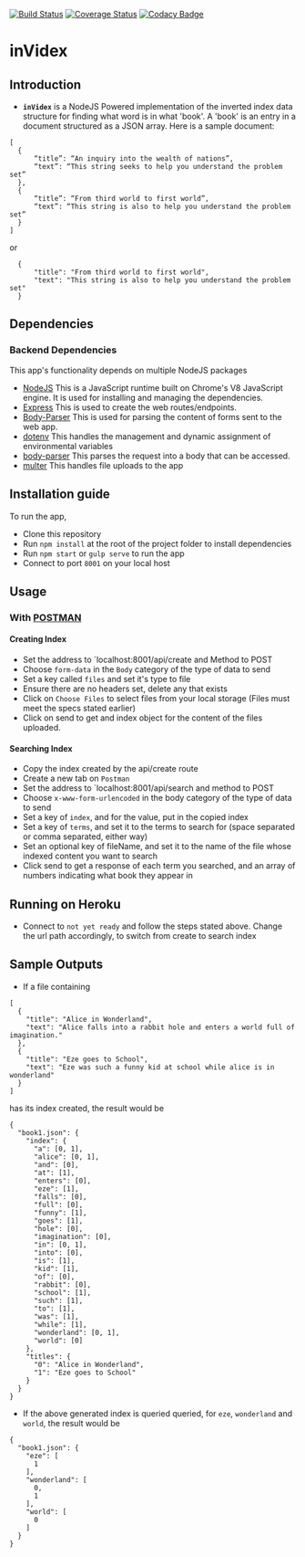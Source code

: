 [![Build Status](https://travis-ci.org/victor4l/inverted-index-api.svg?branch=phase1)](https://travis-ci.org/victor4l/inverted-index-api)
[![Coverage Status](https://coveralls.io/repos/github/victor4l/inverted-index-api/badge.svg?branch=phase1)](https://coveralls.io/github/victor4l/inverted-index-api?branch=phase1)
[![Codacy Badge](https://api.codacy.com/project/badge/Grade/ce450d93fff943a09bc429b694b3dfbf)](https://www.codacy.com/app/victor4l/inverted-index-api?utm_source=github.com&amp;utm_medium=referral&amp;utm_content=victor4l/inverted-index-api&amp;utm_campaign=Badge_Grade)
# inVidex

## Introduction
* **`inVidex`** is a NodeJS Powered implementation of the inverted index data structure for finding what word is in what 'book'. A 'book' is an entry in a document structured as a JSON array. Here is a sample document:

```
[
  {
      “title”: “An inquiry into the wealth of nations”,
      “text”: “This string seeks to help you understand the problem set”
  },
  {
      “title”: “From third world to first world”,
      “text”: “This string is also to help you understand the problem set”
  }
]

```
or

```
  {
      "title": "From third world to first world",
      "text": "This string is also to help you understand the problem set"
  }

```

## Dependencies

### Backend Dependencies
 This app's functionality depends on multiple NodeJS packages
* [NodeJS](https://nodejs.org/) This is a JavaScript runtime built on Chrome's V8 JavaScript engine. It is used for installing and managing the dependencies.
* [Express](https://expressjs.com/) This is used to create the web routes/endpoints.
* [Body-Parser](https://www.npmjs.com/package/body-parser) This is used for parsing the content of forms sent to the web app.
* [dotenv](https://www.npmjs.com/package/dotenv) This handles the management and dynamic assignment of environmental variables
* [body-parser](https://www.npmjs.com/package/body-parser) This parses the request into a body that can be accessed.
* [multer](https://github.com/expressjs/multer) This handles file uploads to the app

## Installation guide
To run the app,
* Clone this repository
* Run `npm install` at the root of the project folder to install dependencies
* Run `npm start` or `gulp serve` to run the app
* Connect to port `8001` on your local host

## Usage

### With [POSTMAN](https://chrome.google.com/webstore/detail/postman/fhbjgbiflinjbdggehcddcbncdddomop?hl=en)
#### Creating Index
* Set the address to `localhost:8001/api/create and Method to POST
* Choose `form-data` in the `Body` category of the type of data to send
* Set a key called `files` and set it's type to file
* Ensure there are no headers set, delete any that exists
* Click on `Choose Files` to select files from your local storage (Files must meet the specs stated earlier)
* Click on send to get and index object for the content of the files uploaded.

#### Searching Index
* Copy the index created by the api/create route
* Create a new tab on `Postman`
* Set the address to `localhost:8001/api/search and method to POST
* Choose `x-www-form-urlencoded` in the body category of the type of data to send
* Set a key of `index`, and for the value, put in the copied index
* Set a key of `terms`, and set it to the terms to search for (space separated or comma separated, either way)
* Set an optional key of fileName, and set it to the name of the file whose indexed content you want to search
* Click send to get a response of each term you searched, and an array of numbers indicating what book they appear in

## Running on Heroku
* Connect to `not yet ready` and follow the steps stated above. Change the url path accordingly, to switch from create to search index

## Sample Outputs

* If a file containing
```
[
  {
    "title": "Alice in Wonderland",
    "text": "Alice falls into a rabbit hole and enters a world full of imagination."
  },
  {
    "title": "Eze goes to School",
    "text": "Eze was such a funny kid at school while alice is in wonderland"
  }
]
```
has its index created, the result would be
```
{
  "book1.json": {
    "index": {
      "a": [0, 1],
      "alice": [0, 1],
      "and": [0],
      "at": [1],
      "enters": [0],
      "eze": [1],
      "falls": [0],
      "full": [0],
      "funny": [1],
      "goes": [1],
      "hole": [0],
      "imagination": [0],
      "in": [0, 1],
      "into": [0],
      "is": [1],
      "kid": [1],
      "of": [0],
      "rabbit": [0],
      "school": [1],
      "such": [1],
      "to": [1],
      "was": [1],
      "while": [1],
      "wonderland": [0, 1],
      "world": [0]
    },
    "titles": {
      "0": "Alice in Wonderland",
      "1": "Eze goes to School"
    }
  }
}
```
* If the above generated index is queried queried, for `eze`, `wonderland` and `world`, the result would be

```
{
  "book1.json": {
    "eze": [
      1
    ],
    "wonderland": [
      0,
      1
    ],
    "world": [
      0
    ]
  }
}

```